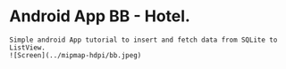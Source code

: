# Android App BB - Hotel.

    Simple android App tutorial to insert and fetch data from SQLite to ListView.
    ![Screen](../mipmap-hdpi/bb.jpeg)
